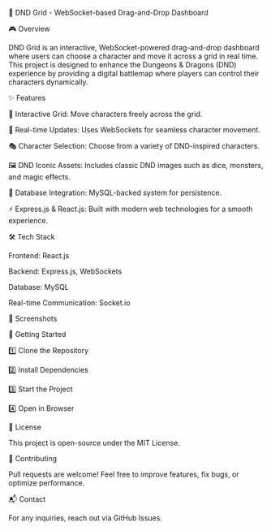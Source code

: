 🐉 DND Grid - WebSocket-based Drag-and-Drop Dashboard

🎮 Overview

DND Grid is an interactive, WebSocket-powered drag-and-drop dashboard where users can choose a character and move it across a grid in real time. This project is designed to enhance the Dungeons & Dragons (DND) experience by providing a digital battlemap where players can control their characters dynamically.

✨ Features

🏰 Interactive Grid: Move characters freely across the grid.

🔄 Real-time Updates: Uses WebSockets for seamless character movement.

🎭 Character Selection: Choose from a variety of DND-inspired characters.

🖼 DND Iconic Assets: Includes classic DND images such as dice, monsters, and magic effects.

💾 Database Integration: MySQL-backed system for persistence.

⚡ Express.js & React.js: Built with modern web technologies for a smooth experience.

🛠 Tech Stack

Frontend: React.js

Backend: Express.js, WebSockets

Database: MySQL

Real-time Communication: Socket.io

📸 Screenshots



🚀 Getting Started

1️⃣ Clone the Repository

2️⃣ Install Dependencies

3️⃣ Start the Project

4️⃣ Open in Browser

📜 License

This project is open-source under the MIT License.

🤝 Contributing

Pull requests are welcome! Feel free to improve features, fix bugs, or optimize performance.

📬 Contact

For any inquiries, reach out via GitHub Issues.

